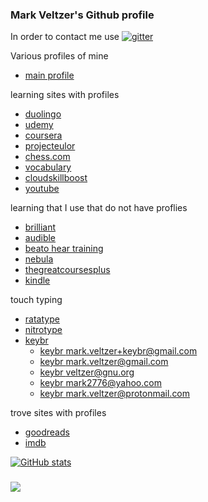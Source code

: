 ### Mark Veltzer's Github profile

In order to contact me use [![gitter](https://badges.gitter.im/Join%20Chat.svg)](https://gitter.im/veltzer/mark.veltzer)

Various profiles of mine

* [main profile](https://veltzer.github.io)

learning sites with profiles
* [duolingo](https://www.duolingo.com/profile/mark.veltzer)
* [udemy](https://www.udemy.com/user/mark-veltzer)
* [coursera](https://www.coursera.org/learner/mark-veltzer)
* [projecteulor](https://projecteuler.net/profile/veltzer.png)
* [chess.com](https://www.chess.com/member/mark_veltzer)
* [vocabulary](https://www.vocabulary.com/profiles/A1UMEJ6T7U94SH)
* [cloudskillboost](https://www.cloudskillsboost.google/public_profiles/f09c6060-43be-4c27-a6f1-375758e8e329)
* [youtube](https://www.youtube.com/@MarkVeltzer)

learning that I use that do not have proflies
* [brilliant](https://brilliant.org)
* [audible](https://www.audible.com)
* [beato hear training](https://app.beatoeartraining.com)
* [nebula](https://nebula.tv)
* [thegreatcoursesplus](https://www.thegreatcoursesplus.com)
* [kindle](https://read.amazon.com)

touch typing
* [ratatype](https://www.ratatype.com/u4784203)
* [nitrotype](https://www.nitrotype.com/racer/veltzer)
* [keybr](https://www.keybr.com)
    * [keybr mark.veltzer+keybr@gmail.com](https://www.keybr.com/profile/t1z6z7j)
    * [keybr mark.veltzer@gmail.com](https://www.keybr.com/profile/01l958g)
    * [keybr veltzer@gnu.org](https://www.keybr.com/profile/m4dnhap)
    * [keybr mark2776@yahoo.com](https://www.keybr.com/profile/65vu5dy)
    * [keybr mark.veltzer@protonmail.com](https://www.keybr.com/profile/5508u71)

trove sites with profiles
* [goodreads](https://www.goodreads.com/user/show/34371877-mark-veltzer)
* [imdb](https://www.imdb.com/user/ur0872999)

[![GitHub stats](https://github-readme-stats.vercel.app/api?username=veltzer)](https://github.com/anuraghazra/github-readme-stats)

[//1]: <> (The next link is number of views of my profile)
### ![](https://komarev.com/ghpvc/?username=veltzer)
